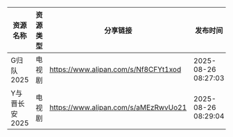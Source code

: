 | 资源名称      | 资源类型 | 分享链接                                 | 发布时间                |
| --------- | ---- | ------------------------------------ | ------------------- |
| G归队2025   | 电视剧  | https://www.alipan.com/s/Nf8CFYt1xod | 2025-08-26 08:27:03 |
| Y与晋长安2025 | 电视剧  | https://www.alipan.com/s/aMEzRwvUo21 | 2025-08-26 08:29:04 |
